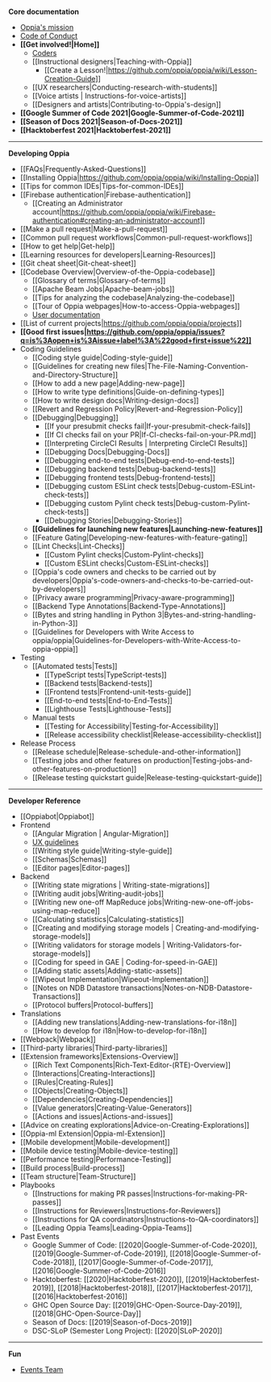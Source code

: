 **Core documentation**
  * [Oppia's mission](https://github.com/oppia/oppia/wiki/Oppia's-Mission)
  * [Code of Conduct](https://github.com/oppia/oppia/blob/develop/.github/CODE_OF_CONDUCT.md)
  * **[[Get involved!|Home]]**
    * [Coders](https://github.com/oppia/oppia/wiki/Contributing-code-to-Oppia#setting-things-up)
    * [[Instructional designers|Teaching-with-Oppia]]
      * [[Create a Lesson!|https://github.com/oppia/oppia/wiki/Lesson-Creation-Guide]]
    * [[UX researchers|Conducting-research-with-students]]
    * [[Voice artists | Instructions-for-voice-artists]]
    * [[Designers and artists|Contributing-to-Oppia's-design]]
  * **[[Google Summer of Code 2021|Google-Summer-of-Code-2021]]**
  * **[[Season of Docs 2021|Season-of-Docs-2021]]**
  * **[[Hacktoberfest 2021|Hacktoberfest-2021]]**

---
**Developing Oppia**
  * [[FAQs|Frequently-Asked-Questions]]
  * [[Installing Oppia|https://github.com/oppia/oppia/wiki/Installing-Oppia]]
  * [[Tips for common IDEs|Tips-for-common-IDEs]]
  * [[Firebase authentication|Firebase-authentication]]
    * [[Creating an Administrator account|https://github.com/oppia/oppia/wiki/Firebase-authentication#creating-an-administrator-account]]
  * [[Make a pull request|Make-a-pull-request]]
  * [[Common pull request workflows|Common-pull-request-workflows]]
  * [[How to get help|Get-help]]
  * [[Learning resources for developers|Learning-Resources]]
  * [[Git cheat sheet|Git-cheat-sheet]]
  * [[Codebase Overview|Overview-of-the-Oppia-codebase]]
    * [[Glossary of terms|Glossary-of-terms]]
    * [[Apache Beam Jobs|Apache-beam-jobs]]
    * [[Tips for analyzing the codebase|Analyzing-the-codebase]]
    * [[Tour of Oppia webpages|How-to-access-Oppia-webpages]]
    * [User documentation](https://oppia.github.io/)
  * [[List of current projects|https://github.com/oppia/oppia/projects]]
  * **[[Good first issues|https://github.com/oppia/oppia/issues?q=is%3Aopen+is%3Aissue+label%3A%22good+first+issue%22]]**
  * Coding Guidelines
    * [[Coding style guide|Coding-style-guide]]
    * [[Guidelines for creating new files|The-File-Naming-Convention-and-Directory-Structure]]
    * [[How to add a new page|Adding-new-page]]
    * [[How to write type definitions|Guide-on-defining-types]]
    * [[How to write design docs|Writing-design-docs]]
    * [[Revert and Regression Policy|Revert-and-Regression-Policy]]
    * [[Debugging|Debugging]]
      * [[If your presubmit checks fail|If-your-presubmit-check-fails]]
      * [[If CI checks fail on your PR|If-CI-checks-fail-on-your-PR.md]]
      * [[Interpreting CircleCI Results | Interpreting CircleCI Results]]
      * [[Debugging Docs|Debugging-Docs]]
      * [[Debugging end-to-end tests|Debug-end-to-end-tests]]
      * [[Debugging backend tests|Debug-backend-tests]]
      * [[Debugging frontend tests|Debug-frontend-tests]]
      * [[Debugging custom ESLint check tests|Debug-custom-ESLint-check-tests]]
      * [[Debugging custom Pylint check tests|Debug-custom-Pylint-check-tests]]
      * [[Debugging Stories|Debugging-Stories]]
    * **[[Guidelines for launching new features|Launching-new-features]]**
    * [[Feature Gating|Developing-new-features-with-feature-gating]]
    * [[Lint Checks|Lint-Checks]]
      * [[Custom Pylint checks|Custom-Pylint-checks]]
      * [[Custom ESLint checks|Custom-ESLint-checks]]
    * [[Oppia's code owners and checks to be carried out by developers|Oppia's-code-owners-and-checks-to-be-carried-out-by-developers]]
    * [[Privacy aware programming|Privacy-aware-programming]]
    * [[Backend Type Annotations|Backend-Type-Annotations]]
    * [[Bytes and string handling in Python 3|Bytes-and-string-handling-in-Python-3]]
    * [[Guidelines for Developers with Write Access to oppia/oppia|Guidelines-for-Developers-with-Write-Access-to-oppia-oppia]]
  * Testing
    * [[Automated tests|Tests]]
      * [[TypeScript tests|TypeScript-tests]]
      * [[Backend tests|Backend-tests]]
      * [[Frontend tests|Frontend-unit-tests-guide]]
      * [[End-to-end tests|End-to-End-Tests]]
      * [[Lighthouse Tests|Lighthouse-Tests]]
    * Manual tests
      * [[Testing for Accessibility|Testing-for-Accessibility]]
      * [[Release accessibility checklist|Release-accessibility-checklist]]
  * Release Process
    * [[Release schedule|Release-schedule-and-other-information]]
    * [[Testing jobs and other features on production|Testing-jobs-and-other-features-on-production]]
    * [[Release testing quickstart guide|Release-testing-quickstart-guide]]

---
**Developer Reference**

  * [[Oppiabot|Oppiabot]]
  * Frontend
    * [[Angular Migration | Angular-Migration]]
    * [UX guidelines](https://github.com/oppia/oppia/wiki/Oppia-UX-guidelines-&-rationales)
    * [[Writing style guide|Writing-style-guide]]
    * [[Schemas|Schemas]]
    * [[Editor pages|Editor-pages]]
  * Backend
    * [[Writing state migrations | Writing-state-migrations]]
    * [[Writing audit jobs|Writing-audit-jobs]]
    * [[Writing new one-off MapReduce jobs|Writing-new-one-off-jobs-using-map-reduce]]
    * [[Calculating statistics|Calculating-statistics]]
    * [[Creating and modifying storage models | Creating-and-modifying-storage-models]]
    * [[Writing validators for storage models | Writing-Validators-for-storage-models]]
    * [[Coding for speed in GAE | Coding-for-speed-in-GAE]]
    * [[Adding static assets|Adding-static-assets]]
    * [[Wipeout Implementation|Wipeout-Implementation]]
    * [[Notes on NDB Datastore transactions|Notes-on-NDB-Datastore-Transactions]]
    * [[Protocol buffers|Protocol-buffers]]
  * Translations
    * [[Adding new translations|Adding-new-translations-for-i18n]]
    * [[How to develop for i18n|How-to-develop-for-i18n]]
  * [[Webpack|Webpack]]
  * [[Third-party libraries|Third-party-libraries]]
  * [[Extension frameworks|Extensions-Overview]]
    * [[Rich Text Components|Rich-Text-Editor-(RTE)-Overview]]
    * [[Interactions|Creating-Interactions]]
    * [[Rules|Creating-Rules]]
    * [[Objects|Creating-Objects]]
    * [[Dependencies|Creating-Dependencies]]
    * [[Value generators|Creating-Value-Generators]]
    * [[Actions and issues|Actions-and-issues]]
  * [[Advice on creating explorations|Advice-on-Creating-Explorations]]
  * [[Oppia-ml Extension|Oppia-ml-Extension]]
  * [[Mobile development|Mobile-development]]
  * [[Mobile device testing|Mobile-device-testing]]
  * [[Performance testing|Performance-Testing]]
  * [[Build process|Build-process]]
  * [[Team structure|Team-Structure]]
  * Playbooks
    * [[Instructions for making PR passes|Instructions-for-making-PR-passes]]
    * [[Instructions for Reviewers|Instructions-for-Reviewers]]
    * [[Instructions for QA coordinators|Instructions-to-QA-coordinators]]
    * [[Leading Oppia Teams|Leading-Oppia-Teams]]
  * Past Events
    * Google Summer of Code: [[2020|Google-Summer-of-Code-2020]], [[2019|Google-Summer-of-Code-2019]], [[2018|Google-Summer-of-Code-2018]], [[2017|Google-Summer-of-Code-2017]], [[2016|Google-Summer-of-Code-2016]]
    * Hacktoberfest: [[2020|Hacktoberfest-2020]], [[2019|Hacktoberfest-2019]], [[2018|Hacktoberfest-2018]], [[2017|Hacktoberfest-2017]], [[2016|Hacktoberfest-2016]]
    * GHC Open Source Day: [[2019|GHC-Open-Source-Day-2019]], [[2018|GHC-Open-Source-Day]]
    * Season of Docs: [[2019|Season-of-Docs-2019]]
    * DSC-SLoP (Semester Long Project): [[2020|SLoP-2020]]
---
**Fun**
* [Events Team](https://github.com/oppia/oppia/wiki/Events-Team)

